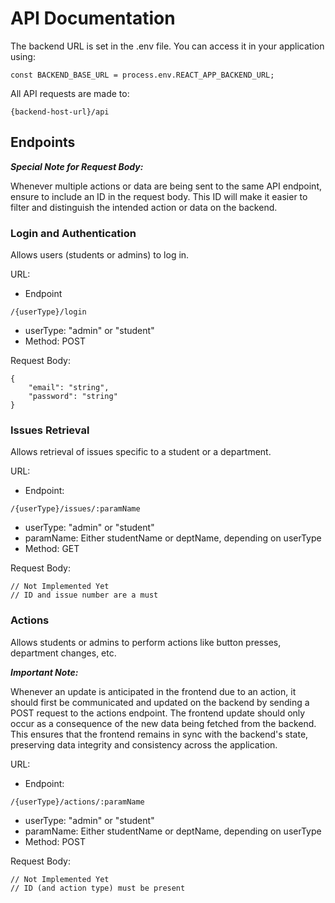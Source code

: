 # API Documentation
The backend URL is set in the .env file. You can access it in your application using:

```
const BACKEND_BASE_URL = process.env.REACT_APP_BACKEND_URL;
```
All API requests are made to:

```
{backend-host-url}/api
```

## Endpoints

***Special Note for Request Body:***

Whenever multiple actions or data are being sent to the same API endpoint, ensure to include an ID in the request body. This ID will make it easier to filter and distinguish the intended action or data on the backend.

### Login and Authentication
Allows users (students or admins) to log in.

URL:
- Endpoint 
```
/{userType}/login
```
- userType: "admin" or "student"
- Method: POST 

Request Body:
```
{
    "email": "string",
    "password": "string"
}
```

### Issues Retrieval
Allows retrieval of issues specific to a student or a department.

URL:
- Endpoint: 
```
/{userType}/issues/:paramName
```
- userType: "admin" or "student"
- paramName: Either studentName or deptName, depending on userType
- Method: GET

Request Body:
```
// Not Implemented Yet
// ID and issue number are a must
```

### Actions
Allows students or admins to perform actions like button presses, department changes, etc.

***Important Note:***

Whenever an update is anticipated in the frontend due to an action, it should first be communicated and updated on the backend by sending a POST request to the actions endpoint. The frontend update should only occur as a consequence of the new data being fetched from the backend. This ensures that the frontend remains in sync with the backend's state, preserving data integrity and consistency across the application.

URL:
- Endpoint: 
```
/{userType}/actions/:paramName
```
- userType: "admin" or "student"
- paramName: Either studentName or deptName, depending on userType
- Method: POST

Request Body:
```
// Not Implemented Yet
// ID (and action type) must be present
```
